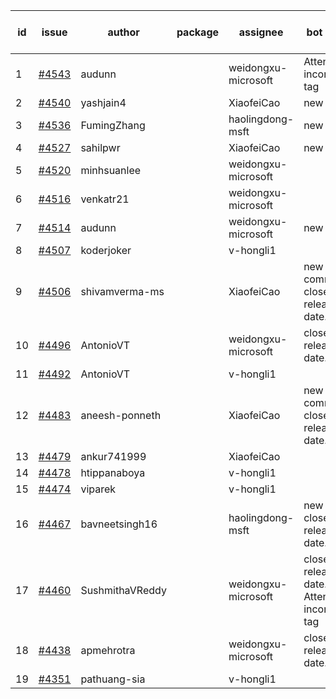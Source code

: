 | id | issue | author | package | assignee | bot advice | created date of issue | target release date | date from target |
| ------ | ------ | ------ | ------ | ------ | ------ | ------ | ------ | :-----: |
| 1 | [#4543](https://github.com/Azure/sdk-release-request/issues/4543) | audunn |  | weidongxu-microsoft | Attention to inconsistent tag | 09-21 | 10-27 |  |
| 2 | [#4540](https://github.com/Azure/sdk-release-request/issues/4540) | yashjain4 |  | XiaofeiCao | new issue. | 09-21 | 10-27 |  |
| 3 | [#4536](https://github.com/Azure/sdk-release-request/issues/4536) | FumingZhang |  | haolingdong-msft | new issue. | 09-21 | 10-27 |  |
| 4 | [#4527](https://github.com/Azure/sdk-release-request/issues/4527) | sahilpwr |  | XiaofeiCao | new issue. | 09-20 | 10-27 |  |
| 5 | [#4520](https://github.com/Azure/sdk-release-request/issues/4520) | minhsuanlee |  | weidongxu-microsoft |  | 09-13 | 10-27 |  |
| 6 | [#4516](https://github.com/Azure/sdk-release-request/issues/4516) | venkatr21 |  | weidongxu-microsoft |  | 09-13 | 10-27 |  |
| 7 | [#4514](https://github.com/Azure/sdk-release-request/issues/4514) | audunn |  | weidongxu-microsoft | new issue. | 09-08 | 10-27 |  |
| 8 | [#4507](https://github.com/Azure/sdk-release-request/issues/4507) | koderjoker |  | v-hongli1 |  | 09-07 |  | 0 |
| 9 | [#4506](https://github.com/Azure/sdk-release-request/issues/4506) | shivamverma-ms |  | XiaofeiCao | new comment. close to release date.  | 09-06 | 09-22 | 0 |
| 10 | [#4496](https://github.com/Azure/sdk-release-request/issues/4496) | AntonioVT |  | weidongxu-microsoft | close to release date.  | 09-05 | 09-22 | 0 |
| 11 | [#4492](https://github.com/Azure/sdk-release-request/issues/4492) | AntonioVT |  | v-hongli1 |  | 09-05 |  | 0 |
| 12 | [#4483](https://github.com/Azure/sdk-release-request/issues/4483) | aneesh-ponneth |  | XiaofeiCao | new comment. close to release date.  | 08-31 | 09-22 | 0 |
| 13 | [#4479](https://github.com/Azure/sdk-release-request/issues/4479) | ankur741999 |  | XiaofeiCao |  | 08-30 | 09-05 |  |
| 14 | [#4478](https://github.com/Azure/sdk-release-request/issues/4478) | htippanaboya |  | v-hongli1 |  | 08-29 |  | 0 |
| 15 | [#4474](https://github.com/Azure/sdk-release-request/issues/4474) | viparek |  | v-hongli1 |  | 08-29 |  | 0 |
| 16 | [#4467](https://github.com/Azure/sdk-release-request/issues/4467) | bavneetsingh16 |  | haolingdong-msft | new issue. close to release date.  | 08-28 | 09-22 | 0 |
| 17 | [#4460](https://github.com/Azure/sdk-release-request/issues/4460) | SushmithaVReddy |  | weidongxu-microsoft | close to release date.  Attention to inconsistent tag | 08-23 | 09-22 | 0 |
| 18 | [#4438](https://github.com/Azure/sdk-release-request/issues/4438) | apmehrotra |  | weidongxu-microsoft | close to release date.  | 08-16 | 09-22 | 0 |
| 19 | [#4351](https://github.com/Azure/sdk-release-request/issues/4351) | pathuang-sia |  | v-hongli1 |  | 07-20 |  | 0 |
